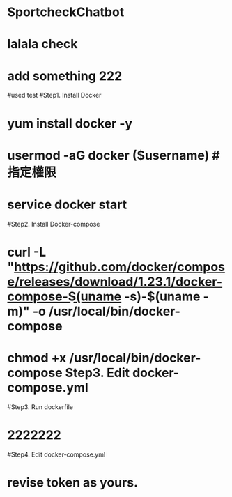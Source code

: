 # SportcheckChatbot
# lalala check
# add something 222
#used test 
#Step1. Install Docker 
#       yum install docker -y 
#	   usermod -aG docker ($username) #指定權限
#	   service docker start 
#Step2. Install Docker-compose 
#       curl -L "https://github.com/docker/compose/releases/download/1.23.1/docker-compose-$(uname -s)-$(uname -m)" -o /usr/local/bin/docker-compose 
#	   chmod +x /usr/local/bin/docker-compose Step3. Edit docker-compose.yml
#Step3. Run dockerfile
#        2222222
#Step4. Edit docker-compose.yml
#       revise token as yours.
#	   